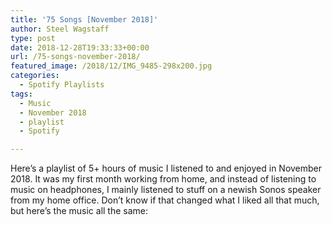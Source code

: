 ```yaml
---
title: '75 Songs [November 2018]'
author: Steel Wagstaff
type: post
date: 2018-12-28T19:33:33+00:00
url: /75-songs-november-2018/
featured_image: /2018/12/IMG_9485-298x200.jpg
categories:
  - Spotify Playlists
tags:
  - Music
  - November 2018
  - playlist
  - Spotify

---
```

Here&#8217;s a playlist of 5+ hours of music I listened to and enjoyed in November 2018. It was my first month working from home, and instead of listening to music on headphones, I mainly listened to stuff on a newish Sonos speaker from my home office. Don&#8217;t know if that changed what I liked all that much, but here&#8217;s the music all the same: